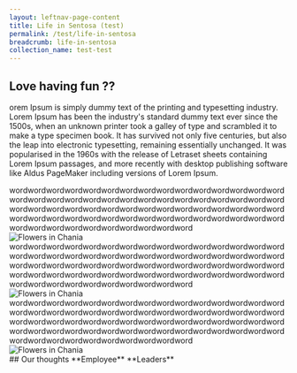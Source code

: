 ```yaml
---
layout: leftnav-page-content
title: Life in Sentosa (test)
permalink: /test/life-in-sentosa
breadcrumb: life-in-sentosa
collection_name: test-test
---
```

## Love having fun ??
orem Ipsum is simply dummy text of the printing and typesetting industry. Lorem Ipsum has been the industry's standard dummy text ever since the 1500s, when an unknown printer took a galley of type and scrambled it to make a type specimen book. It has survived not only five centuries, but also the leap into electronic typesetting, remaining essentially unchanged. It was popularised in the 1960s with the release of Letraset sheets containing Lorem Ipsum passages, and more recently with desktop publishing software like Aldus PageMaker including versions of Lorem Ipsum.

<div class="grid-container">
  <div class="grid-item">  wordwordwordwordwordwordwordwordwordwordwordwordwordwordwordwordwordwordwordwordwordwordwordwordwordwordwordwordwordwordwordwordwordwordwordwordwordwordwordwordwordwordwordwordwordwordwordwordwordwordwordwordwordwordwordwordwordwordwordwordwordwordwordwordwordwordwordwordwordword
  </div>
    <image class="grid-image" src="images/test/baby-husky.jpg" alt="Flowers in Chania">
  <div class="grid-item"> wordwordwordwordwordwordwordwordwordwordwordwordwordwordwordwordwordwordwordwordwordwordwordwordwordwordwordwordwordwordwordwordwordwordwordwordwordwordwordwordwordwordwordwordwordwordwordwordwordwordwordwordwordwordwordwordwordwordwordwordwordwordwordwordwordwordwordwordwordword
  </div>  
    <image class="grid-image" src="images/test/baby-husky.jpg" alt="Flowers in Chania">
  <div class="grid-item">
wordwordwordwordwordwordwordwordwordwordwordwordwordwordwordwordwordwordwordwordwordwordwordwordwordwordwordwordwordwordwordwordwordwordwordwordwordwordwordwordwordwordwordwordwordwordwordwordwordwordwordwordwordwordwordwordwordwordwordwordwordwordwordwordwordwordwordwordwordword
  </div>
    <image class="grid-image" src="images/test/baby-husky.jpg" alt="Flowers in Chania">
</div>
## Our thoughts
  **Employee**
  **Leaders**
  
